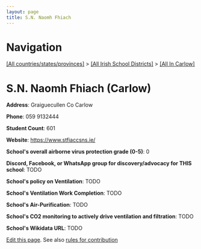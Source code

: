 ```yaml
---
layout: page
title: S.N. Naomh Fhiach
---
```

# Navigation

[[All countries/states/provinces]](../../..) > [[All Irish School Districts]](../..) > [[All In Carlow]](..)

# S.N. Naomh Fhiach (Carlow)

**Address**: Graiguecullen Co Carlow

**Phone**: 059 9132444

**Student Count**: 601

**Website**: <https://www.stfiaccsns.ie/>

**School's overall airborne virus protection grade (0-5)**: 0

**Discord, Facebook, or WhatsApp group for discovery/advocacy for THIS school**: TODO

**School's policy on Ventilation**: TODO

**School's Ventilation Work Completion**: TODO

**School's Air-Purification**: TODO

**School's CO2 monitoring to actively drive ventilation and filtration**: TODO

**School's Wikidata URL**: TODO


[Edit this page](https://github.com/ventilate-schools/Ireland/edit/main/./Carlow/S.N._Naomh_Fhiach.md). See also [rules for contribution](../../../contribution-rules/)
